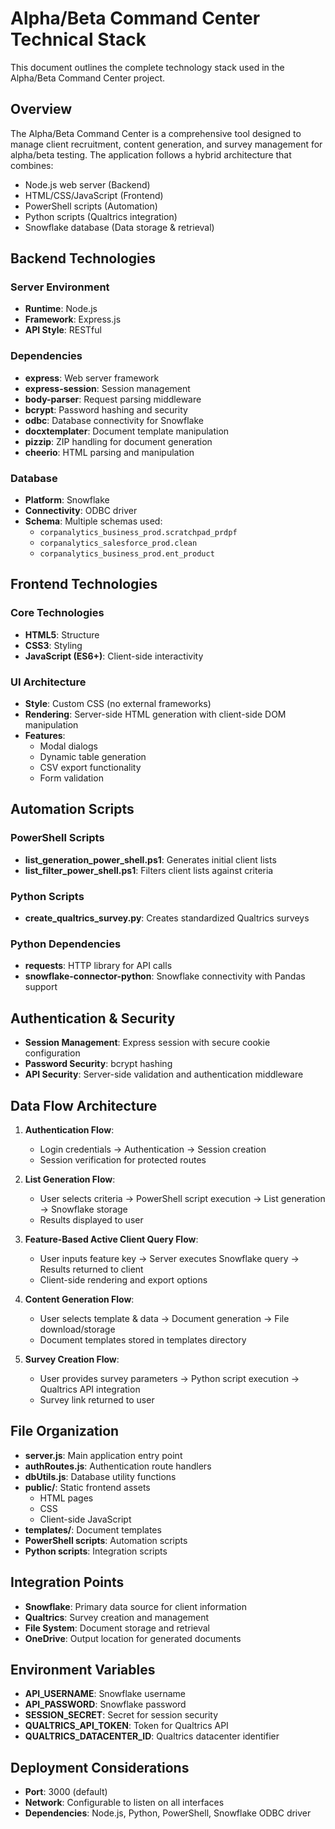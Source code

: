 # Alpha/Beta Command Center Technical Stack

This document outlines the complete technology stack used in the Alpha/Beta Command Center project.

## Overview

The Alpha/Beta Command Center is a comprehensive tool designed to manage client recruitment, content generation, and survey management for alpha/beta testing. The application follows a hybrid architecture that combines:

- Node.js web server (Backend)
- HTML/CSS/JavaScript (Frontend)
- PowerShell scripts (Automation)
- Python scripts (Qualtrics integration)
- Snowflake database (Data storage & retrieval)

## Backend Technologies

### Server Environment
- **Runtime**: Node.js
- **Framework**: Express.js
- **API Style**: RESTful

### Dependencies
- **express**: Web server framework
- **express-session**: Session management
- **body-parser**: Request parsing middleware
- **bcrypt**: Password hashing and security
- **odbc**: Database connectivity for Snowflake
- **docxtemplater**: Document template manipulation
- **pizzip**: ZIP handling for document generation
- **cheerio**: HTML parsing and manipulation

### Database
- **Platform**: Snowflake
- **Connectivity**: ODBC driver
- **Schema**: Multiple schemas used:
  - `corpanalytics_business_prod.scratchpad_prdpf`
  - `corpanalytics_salesforce_prod.clean`
  - `corpanalytics_business_prod.ent_product`

## Frontend Technologies

### Core Technologies
- **HTML5**: Structure
- **CSS3**: Styling
- **JavaScript (ES6+)**: Client-side interactivity

### UI Architecture
- **Style**: Custom CSS (no external frameworks)
- **Rendering**: Server-side HTML generation with client-side DOM manipulation
- **Features**:
  - Modal dialogs
  - Dynamic table generation
  - CSV export functionality
  - Form validation

## Automation Scripts

### PowerShell Scripts
- **list_generation_power_shell.ps1**: Generates initial client lists
- **list_filter_power_shell.ps1**: Filters client lists against criteria

### Python Scripts
- **create_qualtrics_survey.py**: Creates standardized Qualtrics surveys

### Python Dependencies
- **requests**: HTTP library for API calls
- **snowflake-connector-python**: Snowflake connectivity with Pandas support

## Authentication & Security

- **Session Management**: Express session with secure cookie configuration
- **Password Security**: bcrypt hashing
- **API Security**: Server-side validation and authentication middleware

## Data Flow Architecture

1. **Authentication Flow**:
   - Login credentials → Authentication → Session creation
   - Session verification for protected routes

2. **List Generation Flow**:
   - User selects criteria → PowerShell script execution → List generation → Snowflake storage
   - Results displayed to user

3. **Feature-Based Active Client Query Flow**:
   - User inputs feature key → Server executes Snowflake query → Results returned to client
   - Client-side rendering and export options

4. **Content Generation Flow**:
   - User selects template & data → Document generation → File download/storage
   - Document templates stored in templates directory

5. **Survey Creation Flow**:
   - User provides survey parameters → Python script execution → Qualtrics API integration
   - Survey link returned to user

## File Organization

- **server.js**: Main application entry point
- **authRoutes.js**: Authentication route handlers
- **dbUtils.js**: Database utility functions
- **public/**: Static frontend assets
  - HTML pages
  - CSS
  - Client-side JavaScript
- **templates/**: Document templates
- **PowerShell scripts**: Automation scripts
- **Python scripts**: Integration scripts

## Integration Points

- **Snowflake**: Primary data source for client information
- **Qualtrics**: Survey creation and management
- **File System**: Document storage and retrieval
- **OneDrive**: Output location for generated documents

## Environment Variables

- **API_USERNAME**: Snowflake username
- **API_PASSWORD**: Snowflake password
- **SESSION_SECRET**: Secret for session security
- **QUALTRICS_API_TOKEN**: Token for Qualtrics API
- **QUALTRICS_DATACENTER_ID**: Qualtrics datacenter identifier

## Deployment Considerations

- **Port**: 3000 (default)
- **Network**: Configurable to listen on all interfaces
- **Dependencies**: Node.js, Python, PowerShell, Snowflake ODBC driver

